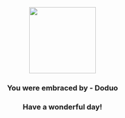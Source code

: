 <p align="center">
    <img src="https://raw.githubusercontent.com/PokeAPI/sprites/master/sprites/pokemon/84.png" width="150" height="150">
</p>
<h3 align="center">You were embraced by - <b>Doduo</b></h3>
<h3 align="center">Have a wonderful day!</h3>

